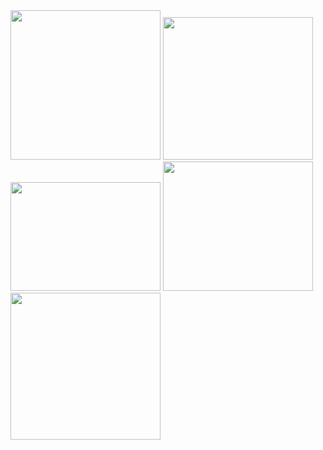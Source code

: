 <img src="https://farm8.staticflickr.com/7638/26483170913_b4317d743d_m.jpg" width="240" height="239">
<img src="https://farm8.staticflickr.com/7751/26483170833_c9ace0316e_m.jpg" width="240" height="228">
<img src="https://farm8.staticflickr.com/7138/26483170683_937898d703_m.jpg" width="240" height="174">
<img src="https://farm8.staticflickr.com/7446/26483170543_875a5e86a8_m.jpg" width="240" height="207">
<img src="https://farm8.staticflickr.com/7248/26483170483_43f6f03714_m.jpg" width="240" height="235">
